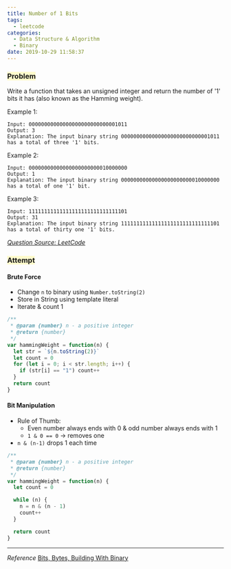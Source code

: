 ```yaml
---
title: Number of 1 Bits
tags:
  - leetcode
categories:
  - Data Structure & Algorithm
  - Binary
date: 2019-10-29 11:58:37
---
```


### <span style="background-color: #FFFBCC"> Problem

Write a function that takes an unsigned integer and return the number of '1' bits it has (also known as the Hamming weight).

<!-- more -->

Example 1:

```
Input: 00000000000000000000000000001011
Output: 3
Explanation: The input binary string 00000000000000000000000000001011 has a total of three '1' bits.
```

Example 2:

```
Input: 00000000000000000000000010000000
Output: 1
Explanation: The input binary string 00000000000000000000000010000000 has a total of one '1' bit.
```

Example 3:

```
Input: 11111111111111111111111111111101
Output: 31
Explanation: The input binary string 11111111111111111111111111111101 has a total of thirty one '1' bits.
```

_[Question Source: LeetCode](https://leetcode.com/problems/number-of-1-bits/)_

### <span style="background-color: #FFFBCC"> Attempt

#### Brute Force

- Change `n` to binary using `Number.toString(2)`
- Store in String using template literal
- Iterate & count 1

```javascript
/**
 * @param {number} n - a positive integer
 * @return {number}
 */
var hammingWeight = function(n) {
  let str = `${n.toString(2)}`
  let count = 0
  for (let i = 0; i < str.length; i++) {
    if (str[i] == "1") count++
  }
  return count
}
```

#### Bit Manipulation

- Rule of Thumb:
  - Even number always ends with 0 & odd number always ends with 1
  - `1 & 0 == 0` -> removes one
- `n & (n-1)` drops 1 each time

```javascript
/**
 * @param {number} n - a positive integer
 * @return {number}
 */
var hammingWeight = function(n) {
  let count = 0

  while (n) {
    n = n & (n - 1)
    count++
  }

  return count
}
```

---

_Reference_
[Bits, Bytes, Building With Binary](https://medium.com/basecs/bits-bytes-building-with-binary-13cb4289aafa)
